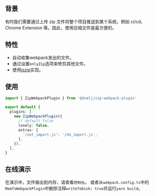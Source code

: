 <!-- This file is dynamically generated. please edit in __readme__ -->

## 背景

有时我们需要通过上传 zip 文件将整个项目推送到某个系统，例如 ci/cd、Chrome Extension 等。因此，使用压缩文件是最方便的。

## 特性

- 自动收集webpack发出的文件。
- 通过设置`onlyZip`选项来修剪其他文件。
- 使用[jszip](https://www.npmjs.com/package/jszip)实现。

## 使用

```ts
import { ZipWebpackPlugin } from '@dumlj/zip-webpack-plugin'

export default {
  plugins: [
    new ZipWebpackPlugin({
      // default false
      lonely: false,
      extras: {
        '/not_import.js': '/do_import.js',
      },
    }),
  ],
}
```

## 在线演示

在演示中，文件输出到内存，请查看`控制台`。
或者从`webpack.config.ts`中的`MemfsWebpackPlugin`中删除注释`writeToDisk: true`并运行`yarn build`。

<dumlj-stackblitz height="47vw" src="@dumlj-example/zip-webpack-plugin"></dumlj-stackblitz>

